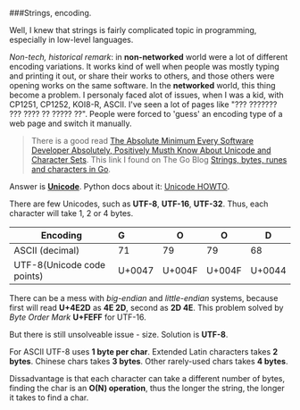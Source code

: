 ###Strings, encoding.

Well, I knew that strings is fairly complicated topic in programming, especially in low-level languages.

*Non-tech, historical remark*: in **non-networked** world were a lot of different encoding variations. It works kind of well when people was mostly typing and printing it out, or share their works to others, and those others were opening works on the same software. In the **networked** world, this thing become a problem. I personaly faced alot of issues, when I was a kid, with CP1251, CP1252, KOI8-R, ASCII. I've seen a lot of pages like "??? ??????? ??? ???? ?? ????? ??". People were forced to 'guess' an encoding type of a web page and switch it manually.



> There is a good read [The Absolute Minimum Every Software Developer Absolutely, Positively Musth Know About Unicode and Character Sets](http://www.joelonsoftware.com/articles/Unicode.html). This link I found on The Go Blog [Strings, bytes, runes and characters in Go](https://blog.golang.org/strings).



Answer is [**Unicode**](http://www.unicode.org/resources/utf8.html). Python docs about it: [Unicode HOWTO](https://docs.python.org/3/howto/unicode.html). 

There are few Unicodes, such as **UTF-8**, **UTF-16**, **UTF-32**. Thus, each character will take 1, 2 or 4 bytes.

| Encoding                   | G      | O      | O      | D      |
| -------------------------- | :----- | ------ | ------ | ------ |
| ASCII (decimal)            | 71     | 79     | 79     | 68     |
| UTF-8(Unicode code points) | U+0047 | U+004F | U+004F | U+0044 |



There can be a mess with *big-endian* and *little-endian* systems, because first will read **U+4E2D** as **4E 2D**, second as **2D 4E**. This problem solved by *Byte Order Mark* **U+FEFF** for UTF-16.



But there is still unsolveable issue - size. Solution is **UTF-8**.

For ASCII UTF-8 uses **1 byte per char**. Extended Latin characters takes **2 bytes**. Chinese chars takes **3 bytes**. Other rarely-used chars takes **4 bytes**.

Dissadvantage is that each character can take a different number of bytes, finding the char is an **O(N) operation**, thus the longer the string, the longer it takes to find a char.



